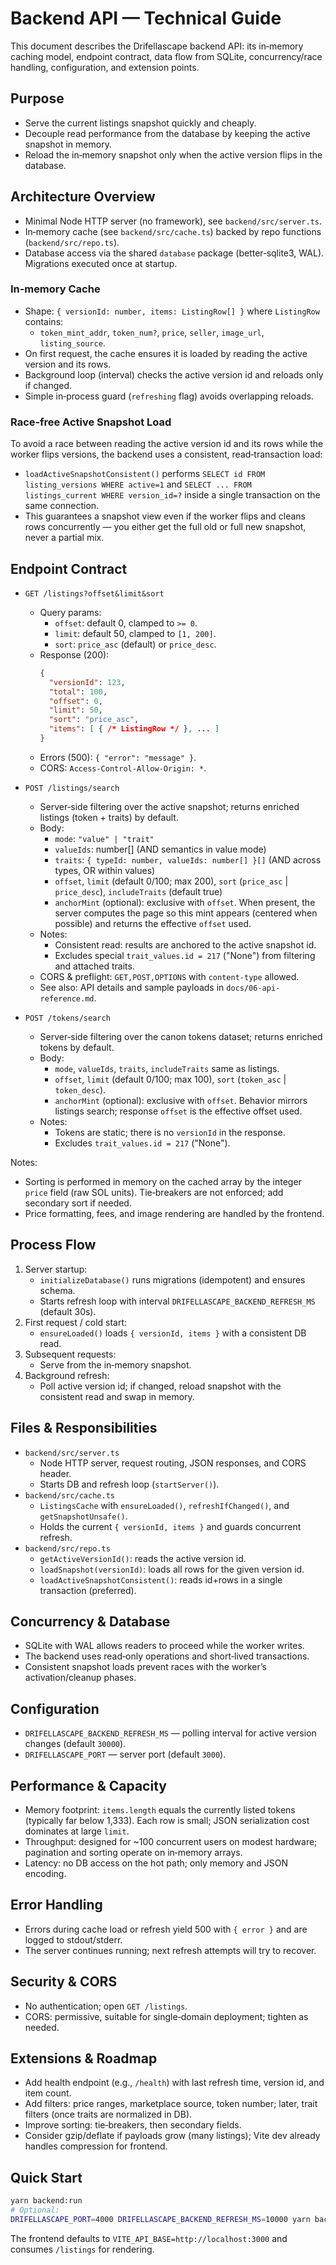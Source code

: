# Backend API — Technical Guide

This document describes the Drifellascape backend API: its in‑memory caching model, endpoint contract, data flow from SQLite, concurrency/race handling, configuration, and extension points.

## Purpose

- Serve the current listings snapshot quickly and cheaply.
- Decouple read performance from the database by keeping the active snapshot in memory.
- Reload the in‑memory snapshot only when the active version flips in the database.

## Architecture Overview

- Minimal Node HTTP server (no framework), see `backend/src/server.ts`.
- In‑memory cache (see `backend/src/cache.ts`) backed by repo functions (`backend/src/repo.ts`).
- Database access via the shared `database` package (better‑sqlite3, WAL). Migrations executed once at startup.

### In‑memory Cache

- Shape: `{ versionId: number, items: ListingRow[] }` where `ListingRow` contains:
  - `token_mint_addr`, `token_num?`, `price`, `seller`, `image_url`, `listing_source`.
- On first request, the cache ensures it is loaded by reading the active version and its rows.
- Background loop (interval) checks the active version id and reloads only if changed.
- Simple in‑process guard (`refreshing` flag) avoids overlapping reloads.

### Race‑free Active Snapshot Load

To avoid a race between reading the active version id and its rows while the worker flips versions, the backend uses a consistent, read‑transaction load:

- `loadActiveSnapshotConsistent()` performs `SELECT id FROM listing_versions WHERE active=1` and `SELECT ... FROM listings_current WHERE version_id=?` inside a single transaction on the same connection.
- This guarantees a snapshot view even if the worker flips and cleans rows concurrently — you either get the full old or full new snapshot, never a partial mix.

## Endpoint Contract

- `GET /listings?offset&limit&sort`

  - Query params:
    - `offset`: default 0, clamped to `>= 0`.
    - `limit`: default 50, clamped to `[1, 200]`.
    - `sort`: `price_asc` (default) or `price_desc`.
  - Response (200):
    ```json
    {
      "versionId": 123,
      "total": 100,
      "offset": 0,
      "limit": 50,
      "sort": "price_asc",
      "items": [ { /* ListingRow */ }, ... ]
    }
    ```
  - Errors (500): `{ "error": "message" }`.
  - CORS: `Access-Control-Allow-Origin: *`.

- `POST /listings/search`

  - Server‑side filtering over the active snapshot; returns enriched listings (token + traits) by default.
  - Body:
    - `mode`: `"value" | "trait"`
    - `valueIds`: number[] (AND semantics in value mode)
    - `traits`: `{ typeId: number, valueIds: number[] }[]` (AND across types, OR within values)
    - `offset`, `limit` (default 0/100; max 200), `sort` (`price_asc` | `price_desc`), `includeTraits` (default true)
    - `anchorMint` (optional): exclusive with `offset`. When present, the server computes the page so this mint appears (centered when possible) and returns the effective `offset` used.
  - Notes:
    - Consistent read: results are anchored to the active snapshot id.
    - Excludes special `trait_values.id = 217` ("None") from filtering and attached traits.
  - CORS & preflight: `GET,POST,OPTIONS` with `content-type` allowed.
  - See also: API details and sample payloads in `docs/06-api-reference.md`.

- `POST /tokens/search`
  - Server‑side filtering over the canon tokens dataset; returns enriched tokens by default.
  - Body:
    - `mode`, `valueIds`, `traits`, `includeTraits` same as listings.
    - `offset`, `limit` (default 0/100; max 100), `sort` (`token_asc` | `token_desc`).
    - `anchorMint` (optional): exclusive with `offset`. Behavior mirrors listings search; response `offset` is the effective offset used.
  - Notes:
    - Tokens are static; there is no `versionId` in the response.
    - Excludes `trait_values.id = 217` ("None").

Notes:

- Sorting is performed in memory on the cached array by the integer `price` field (raw SOL units). Tie‑breakers are not enforced; add secondary sort if needed.
- Price formatting, fees, and image rendering are handled by the frontend.

## Process Flow

1. Server startup:
   - `initializeDatabase()` runs migrations (idempotent) and ensures schema.
   - Starts refresh loop with interval `DRIFELLASCAPE_BACKEND_REFRESH_MS` (default 30s).
2. First request / cold start:
   - `ensureLoaded()` loads `{ versionId, items }` with a consistent DB read.
3. Subsequent requests:
   - Serve from the in‑memory snapshot.
4. Background refresh:
   - Poll active version id; if changed, reload snapshot with the consistent read and swap in memory.

## Files & Responsibilities

- `backend/src/server.ts`
  - Node HTTP server, request routing, JSON responses, and CORS header.
  - Starts DB and refresh loop (`startServer()`).
- `backend/src/cache.ts`
  - `ListingsCache` with `ensureLoaded()`, `refreshIfChanged()`, and `getSnapshotUnsafe()`.
  - Holds the current `{ versionId, items }` and guards concurrent refresh.
- `backend/src/repo.ts`
  - `getActiveVersionId()`: reads the active version id.
  - `loadSnapshot(versionId)`: loads all rows for the given version id.
  - `loadActiveSnapshotConsistent()`: reads id+rows in a single transaction (preferred).

## Concurrency & Database

- SQLite with WAL allows readers to proceed while the worker writes.
- The backend uses read‑only operations and short‑lived transactions.
- Consistent snapshot loads prevent races with the worker’s activation/cleanup phases.

## Configuration

- `DRIFELLASCAPE_BACKEND_REFRESH_MS` — polling interval for active version changes (default `30000`).
- `DRIFELLASCAPE_PORT` — server port (default `3000`).

## Performance & Capacity

- Memory footprint: `items.length` equals the currently listed tokens (typically far below 1,333). Each row is small; JSON serialization cost dominates at large `limit`.
- Throughput: designed for ~100 concurrent users on modest hardware; pagination and sorting operate on in‑memory arrays.
- Latency: no DB access on the hot path; only memory and JSON encoding.

## Error Handling

- Errors during cache load or refresh yield 500 with `{ error }` and are logged to stdout/stderr.
- The server continues running; next refresh attempts will try to recover.

## Security & CORS

- No authentication; open `GET /listings`.
- CORS: permissive, suitable for single‑domain deployment; tighten as needed.

## Extensions & Roadmap

- Add health endpoint (e.g., `/health`) with last refresh time, version id, and item count.
- Add filters: price ranges, marketplace source, token number; later, trait filters (once traits are normalized in DB).
- Improve sorting: tie‑breakers, then secondary fields.
- Consider gzip/deflate if payloads grow (many listings); Vite dev already handles compression for frontend.

## Quick Start

```bash
yarn backend:run
# Optional:
DRIFELLASCAPE_PORT=4000 DRIFELLASCAPE_BACKEND_REFRESH_MS=10000 yarn backend:run
```

The frontend defaults to `VITE_API_BASE=http://localhost:3000` and consumes `/listings` for rendering.
